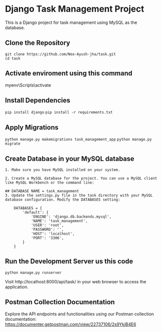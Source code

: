 # Django Task Management Project

This is a Django project for task management using MySQL as the database.

## Clone the Repository

```
git clone https://github.com/Neo-Ayush-jha/task.git
cd task
```
## Activate enviroment using this command

myenv\Scripts\activate



## Install Dependencies
`` pip install django ``
`` pip install -r requirements.txt ``


## Apply Migrations
`` python manage.py makemigrations task_management_app ``
`` python manage.py migrate ``

## Create Database in your MySQL database

    1. Make sure you have MySQL installed on your system.

    2. Create a MySQL database for the project. You can use a MySQL client like MySQL Workbench or the command line:

    ## DATABASE NAME = task_management
    3. Update the settings.py file in the task directory with your MySQL database configuration. Modify the DATABASES setting:

        DATABASES = {
            'default': {
                'ENGINE': 'django.db.backends.mysql',
                'NAME': 'task_management',
                'USER': 'root',
                'PASSWORD': '',
                'HOST': 'localhost',
                'PORT': '3306',
            }
        }


## Run the Development Server us this code

`` python manage.py runserver ``


Visit http://localhost:8000/api/task/ in your web browser to access the application.



## Postman Collection Documentation

Explore the API endpoints and functionalities using our Postman collection documentation: 
https://documenter.getpostman.com/view/22737106/2s9YkjB4E6

